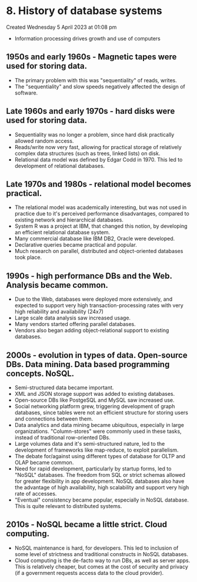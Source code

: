 # 8. History of database systems
Created Wednesday 5 April 2023 at 01:08 pm

- Information processing drives growth and use of computers

## 1950s and early 1960s - Magnetic tapes were used for storing data.
  - The primary problem with this was "sequentiality" of reads, writes.
  - The "sequentiality" and slow speeds negatively affected the design of software.
## Late 1960s and early 1970s - hard disks were used for storing data.
  - Sequentiality was no longer a problem, since hard disk practically allowed random access.
  - Reads/write now very fast, allowing for practical storage of relatively complex data structures (such as trees, linked lists) on disk.
  - Relational data model was defined by Edgar Codd in 1970. This led to development of relational databases.
## Late 1970s and 1980s - relational model becomes practical.
  - The relational model was academically interesting, but was not used in practice due to it's perceived performance disadvantages, compared to existing network and hierarchical databases.
  - System R was a project at IBM, that changed this notion, by developing an efficient relational database system.
  - Many commercial database like IBM DB2, Oracle were developed.
  - Declarative queries became practical and popular.
  - Much research on parallel, distributed and object-oriented databases took place.
## 1990s - high performance DBs and the Web. Analysis became common.
  - Due to the Web, databases were deployed more extensively, and expected to support very high transaction-processing rates with very high reliability and availability (24x7)
  - Large scale data analysis saw increased usage.
  - Many vendors started offering parallel databases.
  - Vendors also began adding object-relational support to existing databases.
## 2000s - evolution in types of data. Open-source DBs. Data mining. Data based programming concepts. NoSQL.
  - Semi-structured data became important.
  - XML and JSON storage support was added to existing databases.
  - Open-source DBs like PostgeSQL and MySQL saw increased use.
  - Social networking platform grew, triggering development of graph databases, since tables were not an efficient structure for storing users and connections between them.
  - Data analytics and data mining became ubiquitous, especially in large organizations. "Column-stores" were commonly used in these tasks, instead of traditional row-oriented DBs.
  - Large volumes data and it's semi-structured nature, led to the development of frameworks like map-reduce, to exploit parallelism.
  - The debate for/against using different types of database for OLTP and OLAP became common.
  - Need for rapid development, particularly by startup forms, led to "NoSQL" databases. The freedom from SQL or strict schemas allowed for greater flexibility in app development. NoSQL databases also have the advantage of high availability, high scalability and support very high rate of accesses.
  - "Eventual" consistency became popular, especially in NoSQL database. This is quite relevant to distributed systems.
## 2010s - NoSQL became a little strict. Cloud computing.
  - NoSQL maintenance is hard, for developers. This led to inclusion of some level of strictness and traditional constructs in NoSQL databases.
  - Cloud computing is the de-facto way to run DBs, as well as server apps. This is relatively cheaper, but comes at the cost of security and privacy (if a government requests access data to the cloud provider).
